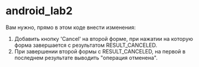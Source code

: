 # android_lab2


Вам нужно, прямо в этом коде внести изменения:
1. Добавить кнопку 'Cancel' на второй форме, при нажатии на которую форма завершается с результатом RESULT_CANCELED. 
2. При завершении второй формы с RESULT_CANCELED, на первой в последнем результате выводить "операция отменена".
